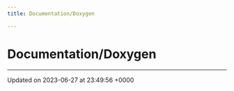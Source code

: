 ```yaml
---
title: Documentation/Doxygen

---
```


# Documentation/Doxygen








-------------------------------

Updated on 2023-06-27 at 23:49:56 +0000

